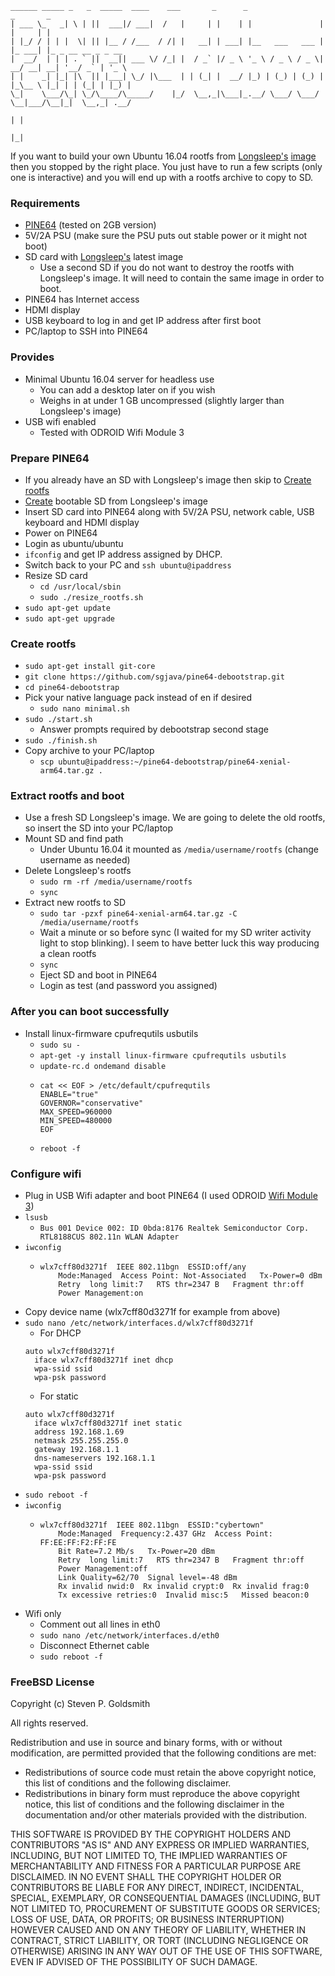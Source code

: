 ```
______ _____ _   _  _____  ____    ___       _      _                 _       _                   
| ___ \_   _| \ | ||  ___|/ ___|  /   |     | |    | |               | |     | |                  
| |_/ / | | |  \| || |__ / /___  / /| |   __| | ___| |__   ___   ___ | |_ ___| |_ _ __ __ _ _ __  
|  __/  | | | . ` ||  __|| ___ \/ /_| |  / _` |/ _ \ '_ \ / _ \ / _ \| __/ __| __| '__/ _` | '_ \ 
| |    _| |_| |\  || |___| \_/ |\___  | | (_| |  __/ |_) | (_) | (_) | |_\__ \ |_| | | (_| | |_) |
\_|    \___/\_| \_/\____/\_____/    |_/  \__,_|\___|_.__/ \___/ \___/ \__|___/\__|_|  \__,_| .__/ 
                                                                                           | |    
                                                                                           |_|
```
If you want to build your own Ubuntu 16.04 rootfs from [Longsleep's](http://forum.pine64.org/showthread.php?tid=376) [image](https://www.stdin.xyz/downloads/people/longsleep/pine64-images/ubuntu) then you stopped by the right place. You just have to run a few scripts (only one is interactive)
and you will end up with a rootfs archive to copy to SD.

### Requirements
* [PINE64](https://www.pine64.com) (tested on 2GB version)
* 5V/2A PSU (make sure the PSU puts out stable power or it might not boot)
* SD card with [Longsleep's](https://www.stdin.xyz/downloads/people/longsleep/pine64-images/ubuntu) latest image
    * Use a second SD if you do not want to destroy the rootfs with Longsleep's image. It will need to contain the same image in order to boot.
* PINE64 has Internet access
* HDMI display
* USB keyboard to log in and get IP address after first boot
* PC/laptop to SSH into PINE64

### Provides
* Minimal Ubuntu 16.04 server for headless use
    * You can add a desktop later on if you wish
    * Weighs in at under 1 GB uncompressed (slightly larger than Longsleep's image)
* USB wifi enabled
    * Tested with ODROID Wifi Module 3
    
### Prepare PINE64
* If you already have an SD with Longsleep's image then skip to [Create rootfs](#create-rootfs)
* [Create](https://www.stdin.xyz/downloads/people/longsleep/pine64-images/ubuntu/README.txt) bootable SD from Longsleep's image
* Insert SD card into PINE64 along with 5V/2A PSU, network cable, USB keyboard and HDMI display
* Power on PINE64
* Login as ubuntu/ubuntu
* `ifconfig` and get IP address assigned by DHCP.
* Switch back to your PC and `ssh ubuntu@ipaddress`
* Resize SD card
    * `cd /usr/local/sbin`
    * `sudo ./resize_rootfs.sh`
* `sudo apt-get update`
* `sudo apt-get upgrade`

### Create rootfs
* `sudo apt-get install git-core`
* `git clone https://github.com/sgjava/pine64-debootstrap.git`
* `cd pine64-debootstrap`
* Pick your native language pack instead of en if desired
    * `sudo nano minimal.sh`
* `sudo ./start.sh`
    * Answer prompts required by debootstrap second stage
* `sudo ./finish.sh`
* Copy archive to your PC/laptop
    * `scp ubuntu@ipaddress:~/pine64-debootstrap/pine64-xenial-arm64.tar.gz .`

### Extract rootfs and boot
* Use a fresh SD Longsleep's image. We are going to delete the old rootfs, so insert the SD into your PC/laptop
* Mount SD and find path
    * Under Ubuntu 16.04 it mounted as `/media/username/rootfs` (change username as needed)
* Delete Longsleep's rootfs
    * `sudo rm -rf /media/username/rootfs`
    * `sync`
* Extract new rootfs to SD
    * `sudo tar -pzxf pine64-xenial-arm64.tar.gz -C /media/username/rootfs`
    * Wait a minute or so before sync (I waited for my SD writer activity light to stop blinking). I seem to have better luck this way producing a clean rootfs  
    * `sync`
    * Eject SD and boot in PINE64
    * Login as test (and password you assigned)
    
### After you can boot successfully
* Install linux-firmware cpufrequtils usbutils
    * `sudo su -`
    * `apt-get -y install linux-firmware cpufrequtils usbutils`
    * `update-rc.d ondemand disable`
    * <pre><code>cat << EOF > /etc/default/cpufrequtils
      ENABLE="true"
      GOVERNOR="conservative"
      MAX_SPEED=960000
      MIN_SPEED=480000
      EOF</code></pre>
    * `reboot -f`

### Configure wifi
* Plug in USB Wifi adapter and boot PINE64 (I used ODROID [Wifi Module 3](http://www.hardkernel.com/main/products/prdt_info.php?g_code=G137447734369))
* `lsusb`
    * `Bus 001 Device 002: ID 0bda:8176 Realtek Semiconductor Corp. RTL8188CUS 802.11n WLAN Adapter`
* `iwconfig`
    * <pre><code>wlx7cff80d3271f  IEEE 802.11bgn  ESSID:off/any  
          Mode:Managed  Access Point: Not-Associated   Tx-Power=0 dBm   
          Retry  long limit:7   RTS thr=2347 B   Fragment thr:off
          Power Management:on</code></pre>
* Copy device name (wlx7cff80d3271f for example from above)
* `sudo nano /etc/network/interfaces.d/wlx7cff80d3271f`
    * For DHCP
    <pre><code>auto wlx7cff80d3271f
    iface wlx7cff80d3271f inet dhcp
    wpa-ssid ssid
    wpa-psk password</code></pre>    
    * For static
    <pre><code>auto wlx7cff80d3271f
    iface wlx7cff80d3271f inet static
    address 192.168.1.69
    netmask 255.255.255.0
    gateway 192.168.1.1
    dns-nameservers 192.168.1.1
    wpa-ssid ssid
    wpa-psk password</code></pre>
* `sudo reboot -f`
* `iwconfig`
    * <pre><code>wlx7cff80d3271f  IEEE 802.11bgn  ESSID:"cybertown"  
          Mode:Managed  Frequency:2.437 GHz  Access Point: FF:EE:FF:F2:FF:FE   
          Bit Rate=7.2 Mb/s   Tx-Power=20 dBm   
          Retry  long limit:7   RTS thr=2347 B   Fragment thr:off
          Power Management:off
          Link Quality=62/70  Signal level=-48 dBm  
          Rx invalid nwid:0  Rx invalid crypt:0  Rx invalid frag:0
          Tx excessive retries:0  Invalid misc:5   Missed beacon:0</code></pre>
* Wifi only
    *  Comment out all lines in eth0
    * `sudo nano /etc/network/interfaces.d/eth0`
    * Disconnect Ethernet cable
    * `sudo reboot -f`

### FreeBSD License
Copyright (c) Steven P. Goldsmith

All rights reserved.

Redistribution and use in source and binary forms, with or without modification, are permitted provided that the following conditions are met:
* Redistributions of source code must retain the above copyright notice, this list of conditions and the following disclaimer.
* Redistributions in binary form must reproduce the above copyright notice, this list of conditions and the following disclaimer in the documentation and/or other materials provided with the distribution.

THIS SOFTWARE IS PROVIDED BY THE COPYRIGHT HOLDERS AND CONTRIBUTORS "AS IS" AND ANY EXPRESS OR IMPLIED WARRANTIES, INCLUDING, BUT NOT LIMITED TO, THE IMPLIED WARRANTIES OF MERCHANTABILITY AND FITNESS FOR A PARTICULAR PURPOSE ARE DISCLAIMED. IN NO EVENT SHALL THE COPYRIGHT HOLDER OR CONTRIBUTORS BE LIABLE FOR ANY DIRECT, INDIRECT, INCIDENTAL, SPECIAL, EXEMPLARY, OR CONSEQUENTIAL DAMAGES (INCLUDING, BUT NOT LIMITED TO, PROCUREMENT OF SUBSTITUTE GOODS OR SERVICES; LOSS OF USE, DATA, OR PROFITS; OR BUSINESS INTERRUPTION) HOWEVER CAUSED AND ON ANY THEORY OF LIABILITY, WHETHER IN CONTRACT, STRICT LIABILITY, OR TORT (INCLUDING NEGLIGENCE OR OTHERWISE) ARISING IN ANY WAY OUT OF THE USE OF THIS SOFTWARE, EVEN IF ADVISED OF THE POSSIBILITY OF SUCH DAMAGE.
